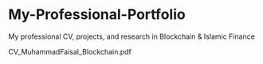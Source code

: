 # My-Professional-Portfolio
My professional CV, projects, and research in Blockchain &amp; Islamic Finance

CV_MuhammadFaisal_Blockchain.pdf